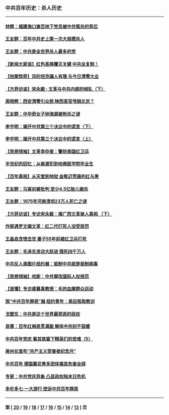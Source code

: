 ### 中共百年历史：杀人历史
---
#### [林辉：福建海口逾百地下党员被中共冤杀的背后](../../pages/nf1176106/n13878946.md?04090430) 
#### [王友群：百年中共史上第一次大规模杀人](../../pages/nf1176106/n13863785.md?04090430) 
#### [王友群：中共是全世界杀人最多的党](../../pages/nf1176106/n13860689.md?04090430) 
#### [【新闻大家谈】红色高棉覆灭关键 中共全复制！](../../pages/nf1176106/n13850222.md?04090430) 
#### [【拍案惊奇】邓的坦克碾人有理 与今日清零大业](../../pages/nf1176106/n13729574.md?04090430) 
#### [【方菲访谈】宋永毅 : 文革与中共内部的倾轧（下）](../../pages/nf1176106/n13486836.md?04090430) 
#### [周晓辉：西安清零引众怒 陕西高官甩锅北京？](../../pages/nf1176106/n13484627.md?04090430) 
#### [王友群：中华奇女子钟海源被枪杀之谜](../../pages/nf1176106/n13430555.md?04090430) 
#### [李宇明：揭开中共第三个决议中的谎言（下）](../../pages/nf1176106/n13389389.md?04090430) 
#### [李宇明：揭开中共第三个决议中的谎言（上）](../../pages/nf1176106/n13388697.md?04090430) 
#### [【思想领袖】文革幸存者：警防美国红卫兵](../../pages/nf1176106/n13339289.md?04090430) 
#### [半世纪的回忆：从偷渡犯到哈佛医学院毕业生](../../pages/nf1176106/n13345328.md?04090430) 
#### [【百年真相】从天堂到地狱 金敬迈荒唐的红与黑](../../pages/nf1176106/n13336995.md?04090430) 
#### [王友群：马寅初被批判 至少4.5亿胎儿被杀](../../pages/nf1176106/n13260313.md?04090430) 
#### [王友群：1975年河南溃坝23万人死亡之谜](../../pages/nf1176106/n13231576.md?04090430) 
#### [【方菲访谈】专访宋永毅：揭广西文革骇人真相 （下）](../../pages/nf1176106/n13209074.md?04090430) 
#### [作家遇罗文揭文革：红二代打死人没受惩罚](../../pages/nf1176106/n13205254.md?04090430) 
#### [王晶垚含恨去世 妻子55年前被红卫兵打死](../../pages/nf1176106/n13203590.md?04090430) 
#### [王友群：毛泽东发动大跃进 饿死四千万人](../../pages/nf1176106/n13177158.md?04090430) 
#### [中共反人类图片纽约展：抵制中共就是抵制病毒](../../pages/nf1176106/n13115371.md?04090430) 
#### [【思想领袖】哈斯：中共窜改国际人权规范](../../pages/nf1176106/n13053647.md?04090430) 
#### [【首播】专访盛慕真教授：毛的血腥群众运动](../../pages/nf1176106/n13091782.md?04090430) 
#### [观“中共百年罪恶”展 纽约青年：美应吸取教训](../../pages/nf1176106/n13085246.md?04090430) 
#### [戈壁东：中共是这个世界最邪恶的政权](../../pages/nf1176106/n13085641.md?04090430) 
#### [易蓉：百年红祸恶贯满盈 解体中共刻不容缓](../../pages/nf1176106/n13084455.md?04090430) 
#### [中共百年党庆 看其铁窗下精英们的苦难（5）](../../pages/nf1176106/n13076766.md?04090430) 
#### [美州长宣布“共产主义受害者纪念月”](../../pages/nf1176106/n13074024.md?04090430) 
#### [中共百年 德国慕尼黑多团体揭其危害全球](../../pages/nf1176106/n13068873.md?04090430) 
#### [专家：中共党庆异象 凸显政权陷末日危机](../../pages/nf1176106/n13067084.md?04090430) 
#### [多伦多七·一大游行 控诉中共百年罪恶](../../pages/nf1176106/n13062043.md?04090430) 

---
#### 第 [ [20](./20.md?04090430) / [19](./19.md?04090430) / [18](./18.md?04090430) / [17](./17.md?04090430) / [16](./16.md?04090430) / [15](./15.md?04090430) / [14](./14.md?04090430) / [13](./13.md?04090430) ] 页
